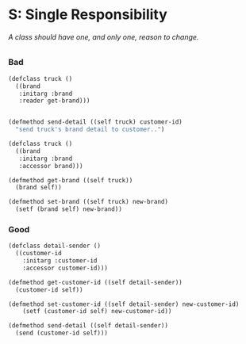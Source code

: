# S: Single Responsibility

###### A class should have one, and  only one, reason to change.

### Bad

```scheme
(defclass truck ()
  ((brand
   :initarg :brand
   :reader get-brand)))


(defmethod send-detail ((self truck) customer-id)
  "send truck's brand detail to customer..")

(defclass truck ()
  ((brand
   :initarg :brand
   :accessor brand)))

(defmethod get-brand ((self truck))
  (brand self))

(defmethod set-brand ((self truck) new-brand)
  (setf (brand self) new-brand))
```

### Good

```scheme
(defclass detail-sender ()
  ((customer-id
    :initarg :customer-id
    :accessor customer-id)))

(defmethod get-customer-id ((self detail-sender))
  (customer-id self))

(defmethod set-customer-id ((self detail-sender) new-customer-id)
    (setf (customer-id self) new-customer-id))

(defmethod send-detail ((self detail-sender))
  (send (customer-id self)))
```



